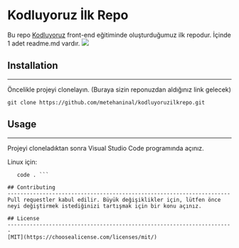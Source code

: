 # Kodluyoruz İlk Repo
Bu repo [Kodluyoruz](https://www.kodluyoruz.org/) front-end eğitiminde oluşturduğumuz ilk repodur. İçinde 1 adet readme.md vardır.
![](https://user-images.githubusercontent.com/57325499/175133734-5e508a08-5582-40fd-bf3e-9db6d1c7856a.png)


## Installation
------------------------------------------------------------------
Öncelikle projeyi clonelayın. (Buraya sizin reponuzdan aldığınız link gelecek)

`git clone https://github.com/metehaninal/kodluyoruzilkrepo.git `

## Usage
--------------------------------------------------------------------
Projeyi cloneladıktan sonra Visual Studio Code programında açınız.

Linux için:
 ```cd kodluyoruzilkrepo
    code . ```

## Contributing
----------------------------------------------------------------------
Pull requestler kabul edilir. Büyük değişiklikler için, lütfen önce neyi değiştirmek istediğinizi tartışmak için bir konu açınız.

## License
-----------------------------------------------------------------------
[MIT](https://choosealicense.com/licenses/mit/)
